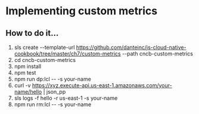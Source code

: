 # Implementing custom metrics

## How to do it...
1. sls create --template-url https://github.com/danteinc/js-cloud-native-cookbook/tree/master/ch7/custom-metrics --path cncb-custom-metrics
2. cd cncb-custom-metrics
3. npm install
4. npm test
5. npm run dp:lcl -- -s your-name
6. curl -v https://xyz.execute-api.us-east-1.amazonaws.com/your-name/hello | json_pp
7. sls logs -f hello -r us-east-1 -s your-name
8. npm run rm:lcl -- -s your-name
